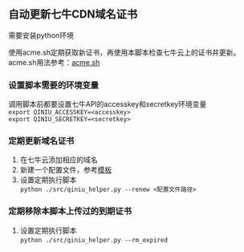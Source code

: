 ## 自动更新七牛CDN域名证书
需要安装python环境

使用acme.sh定期获取新证书，再使用本脚本检查七牛云上的证书并更新。acme.sh用法参考：[acme.sh](https://github.com/acmesh-official/acme.sh)

### 设置脚本需要的环境变量
调用脚本前都要设置七牛API的accesskey和secretkey环境变量  
    `export QINIU_ACCESSKEY=<accesskey>`  
    `export QINIU_SECRETKEY=<secretkey>`  

### 定期更新域名证书
1. 在七牛云添加相应的域名  
2. 新建一个配置文件，参考[模板](https://github.com/zhouguangjie/qiniu_helper/blob/main/src/domain_cert.template.json)  
3. 设置定期执行脚本  
    `python ./src/qiniu_helper.py --renew <配置文件路径>`  

### 定期移除本脚本上传过的到期证书
1. 设置定期执行脚本  
    `python ./src/qiniu_helper.py --rm_expired`  